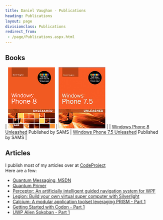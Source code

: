 ```yaml
---
title: Daniel Vaughan - Publications
heading: Publications
layout: page
divisionclass: Publications
redirect_from:
 - /page/Publications.aspx.html
---
```



## Books

| [![Windows Phone 8 Unleashed cover](/assets/images/WP8UnleashedSmallForBlogHomepage.png)](http://www.amazon.com/gp/product/0672336898/ref=as_li_qf_sp_asin_il_tl?ie=UTF8&camp=1789&creative=9325&creativeASIN=0672336898&linkCode=as2&tag=danielvaughan-20)  | [![Windows Phone 7.5 Unleashed cover](/assets/images/WP75Unleashed_195Height.png)](http://www.amazon.com/gp/product/0672336898/ref=as_li_qf_sp_asin_il_tl?ie=UTF8&camp=1789&creative=9325&creativeASIN=0672336898&linkCode=as2&tag=danielvaughan-20)  |
| [Windows Phone 8 Unleashed](http://www.amazon.com/gp/product/0672336898/ref=as_li_qf_sp_asin_il_tl?ie=UTF8&camp=1789&creative=9325&creativeASIN=0672336898&linkCode=as2&tag=danielvaughan-20) Published by SAMS | [Windows Phone 7.5 Unleashed](http://www.amazon.com/gp/product/0672336898/ref=as_li_qf_sp_asin_il_tl?ie=UTF8&camp=1789&creative=9325&creativeASIN=0672336898&linkCode=as2&tag=danielvaughan-20) Published by SAMS |




## Articles

I publish most of my articles over at [CodeProject](https://www.codeproject.com/Articles/DanielVaughan#Article)  
Here are a few:
* [Quantum Messaging, MSDN](https://learn.microsoft.com/en-us/archive/msdn-magazine/2019/september/quantum-computing-quantum-messaging-with-qsharp-and-blazor)
* [Quantum Primer](https://www.codeproject.com/Articles/5155638/Quantum-Computation-Primer-Part-1)
* [Perceptor: An artificially intelligent guided navigation system for WPF](https://www.codeproject.com/Articles/34383/Perceptor-An-artificially-intelligent-guided-navig)
* [Legion: Build your own virtual super computer with Silverlight](https://www.codeproject.com/Articles/22433/Legion-Build-your-own-virtual-super-computer-with)
* [Calcium: A modular application toolset leveraging PRISM - Part 1](https://www.codeproject.com/Articles/36852/Calcium-A-modular-application-toolset-leveraging-P)
* [Getting Started with Codon - Part 1](https://www.codeproject.com/Articles/1179975/Getting-Started-with-Codon-Part)
* [UWP Alien Sokoban - Part 1](https://www.codeproject.com/Articles/1138427/UWP-Sokoban-Part)


